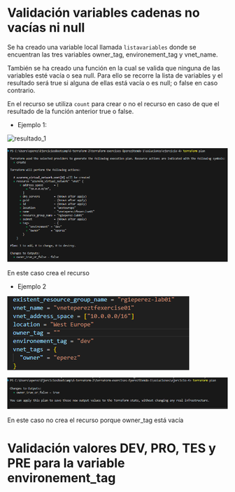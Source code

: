 # Validación variables cadenas no vacías ni null

Se ha creado una variable local llamada ``listavariables`` donde se encuentran las tres variables owner_tag, environement_tag y vnet_name. 

También se ha creado una función en la cual se valida que ninguna de las variables esté vacía o sea null. Para ello se recorre la lista de variables y el resultado será true si alguna de ellas está vacía o es null; o false en caso contrario.

En el recurso se utiliza ``count`` para crear o no el recurso en caso de que el resultado de la función anterior true o false.

- Ejemplo 1: 

![resultado_1](https://github.com/stemdo-labs/terraform-exercises-EperezStemdo-1/blob/eperez/soluciones/ejercicio-4/imagenes/resultado1.png)

![resultado_2](./resultado2.png)

En este caso crea el recurso

- Ejemplo 2


![resultado_3](./resultado3.png)

![resultado_4](./resultado4.png)

En este caso no crea el recurso porque owner_tag está vacía

# Validación valores DEV, PRO, TES y PRE para la variable environement_tag




